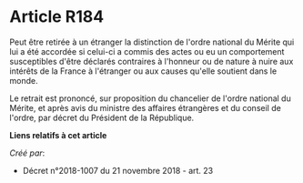 # Article R184

Peut être retirée à un étranger la distinction de l'ordre national du Mérite qui lui a été accordée si celui-ci a commis des
actes ou eu un comportement susceptibles d'être déclarés contraires à l'honneur ou de nature à nuire aux intérêts de la
France à l'étranger ou aux causes qu'elle soutient dans le monde.

Le retrait est prononcé, sur proposition du chancelier de l'ordre national du Mérite, et après avis du ministre des affaires
étrangères et du conseil de l'ordre, par décret du Président de la République.

**Liens relatifs à cet article**

_Créé par_:

  - Décret n°2018-1007 du 21 novembre 2018 - art. 23
